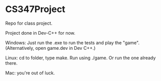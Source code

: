 # CS347Project
Repo for class project.

Project done in Dev-C++ for now.

Windows: Just run the .exe to run the tests and play the "game".
(Alternatively, open game.dev in Dev C++.)

Linux: cd to folder, type make. Run using ./game. Or run the one already there.

Mac: you're out of luck.
